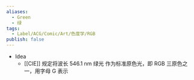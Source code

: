 ```yaml
---
aliases:
  - Green
  - 绿
tags:
  - Label/ACG/Comic/Art/色度学/RGB
publish: false
---
```


- Idea
    - [[CIE]] 规定将波长 546.1 nm 绿光 作为标准原色光，即 RGB 三原色之一，用字母 G 表示
